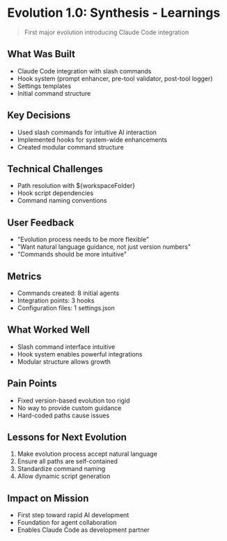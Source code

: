 # Evolution 1.0: Synthesis - Learnings

> First major evolution introducing Claude Code integration

## What Was Built
- Claude Code integration with slash commands
- Hook system (prompt enhancer, pre-tool validator, post-tool logger)
- Settings templates
- Initial command structure

## Key Decisions
- Used slash commands for intuitive AI interaction
- Implemented hooks for system-wide enhancements
- Created modular command structure

## Technical Challenges
- Path resolution with ${workspaceFolder}
- Hook script dependencies
- Command naming conventions

## User Feedback
- "Evolution process needs to be more flexible"
- "Want natural language guidance, not just version numbers"
- "Commands should be more intuitive"

## Metrics
- Commands created: 8 initial agents
- Integration points: 3 hooks
- Configuration files: 1 settings.json

## What Worked Well
- Slash command interface intuitive
- Hook system enables powerful integrations
- Modular structure allows growth

## Pain Points
- Fixed version-based evolution too rigid
- No way to provide custom guidance
- Hard-coded paths cause issues

## Lessons for Next Evolution
1. Make evolution process accept natural language
2. Ensure all paths are self-contained
3. Standardize command naming
4. Allow dynamic script generation

## Impact on Mission
- First step toward rapid AI development
- Foundation for agent collaboration
- Enables Claude Code as development partner